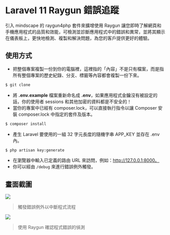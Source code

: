 # Laravel 11 Raygun 錯誤追蹤

引入 mindscape 的 raygun4php 套件來擴增使用 Raygun 讓您即時了解網頁和手機應用程式的品質和效能，可檢測並診斷應用程式中的錯誤和異常，並將其顯示在儀表板上，更快地檢測、複製和解決問題，為您的客戶提供更好的體驗。

## 使用方式
- 把整個專案複製一份到你的電腦裡，這裡指的「內容」不是只有檔案，而是指所有整個專案的歷史紀錄、分支、標籤等內容都會複製一份下來。
```sh
$ git clone
```
- 將 __.env.example__ 檔案重新命名成 __.env__，如果應用程式金鑰沒有被設定的話，你的使用者 sessions 和其他加密的資料都是不安全的！
- 當你的專案中已經有 composer.lock，可以直接執行指令以讓 Composer 安裝 composer.lock 中指定的套件及版本。
```sh
$ composer install
```
- 產生 Laravel 要使用的一組 32 字元長度的隨機字串 APP_KEY 並存在 .env 內。
```sh
$ php artisan key:generate
```
- 在瀏覽器中輸入已定義的路由 URL 來訪問，例如：http://127.0.0.1:8000。
- 你可以經由 `/debug` 來進行錯誤例外觸發。

## 畫面截圖
![](https://i.imgur.com/EFucivZ.png)
> 觸發錯誤例外以中斷程式流程

![](https://i.imgur.com/MoeXkDc.png)
> 使用 Raygun 確認程式錯誤的偵測
